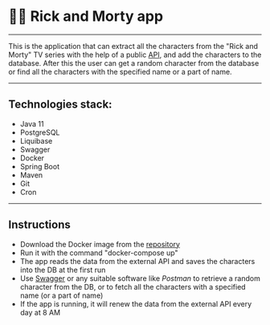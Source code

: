 # 👴👦 Rick and Morty app
___
This is the application that can extract all the characters from the "Rick and Morty" TV series with the help of a public [API](https://rickandmortyapi.com/api/character), and add the characters to the database. After this the user can get a random character from the database or find all the characters with the specified name or a part of name.
___
## Technologies stack:
- Java 11
- PostgreSQL
- Liquibase
- Swagger
- Docker
- Spring Boot
- Maven
- Git
- Cron
___
## Instructions
- Download the Docker image from the [repository](https://hub.docker.com/r/maksymbolotin/rick-and-morty-app)
- Run it with the command "docker-compose up"
- The app reads the data from the external API and saves the characters into the DB at the first run
- Use [Swagger](http://localhost:6868/swagger-ui/#) or any suitable software like _Postman_ to retrieve a random character from the DB, or to fetch all the characters with a specified name (or a part of name)
- If the app is running, it will renew the data from the external API every day at 8 AM
